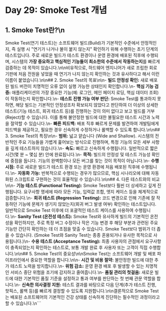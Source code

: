 # Day 29: Smoke Test 개념

## 1. Smoke Test란?\n
Smoke Test(연기 테스트)는 소프트웨어 빌드(Build)가 기본적인 수준에서 안정적인지, 즉 실행 시 "연기가 나거나 불이 붙지 않는지" 확인하기 위해 수행하는 초기 단계의 테스트입니다. 주로 새로운 빌드가 테스트 환경이나 운영 환경에 배포된 직후에 수행되며, 시스템의 **가장 중요하고 핵심적인 기능들이 최소한의 수준에서 작동하는지**를 빠르게 검증하는 데 목적이 있습니다.\n\n비유적으로, 하드웨어 엔지니어가 새로 조립한 회로 기판에 처음 전원을 넣었을 때 연기가 나지 않는지 확인하는 것과 유사하다고 해서 이런 이름이 붙었습니다.\n\n## 2. Smoke Test의 목표\n\n-   **빌드 안정성 확인:** 새로 배포된 빌드 버전이 치명적인 오류 없이 실행 가능한 상태인지 확인합니다.\n-   **핵심 기능 검증:** 애플리케이션의 가장 중요한 기능(예: 로그인, 메인 페이지 로딩, 핵심 데이터 조회)이 작동하는지 확인합니다.\n-   **테스트 진행 가능 여부 판단:** Smoke Test를 통과하지 못하면, 해당 빌드는 기본적인 안정성조차 확보되지 않았다고 판단하여 더 이상의 상세한 테스트(기능 테스트, 회귀 테스트 등)를 진행하는 것이 의미 없다고 보고 빌드를 거부(Reject)할 수 있습니다. 이를 통해 불안정한 빌드에 대한 불필요한 테스트 시간과 노력을 절약할 수 있습니다.\n-   **빠른 피드백:** 배포 직후 빠르게 문제를 발견하여 개발팀에게 피드백을 제공하고, 필요한 경우 신속하게 수정하거나 롤백할 수 있도록 합니다.\n\n## 3. Smoke Test의 특징\n\n-   **범위:** 넓고 얕습니다 (Wide and Shallow). 시스템의 전반적인 주요 기능들을 가볍게 훑어보는 방식으로 진행하며, 특정 기능의 모든 세부 사항을 깊게 테스트하지 않습니다.\n-   **속도:** 빠르고 신속하게 수행됩니다. 일반적으로 짧은 시간(몇 분 ~ 몇십 분) 안에 완료됩니다.\n-   **목적:** 빌드의 안정성 및 테스트 가능성 확인에 중점을 둡니다. 기능의 완벽함이나 모든 버그를 찾는 것이 목적이 아닙니다.\n-   **수행 시점:** 주로 새로운 빌드가 테스트 환경 또는 운영 환경에 처음 배포된 직후에 수행됩니다.\n-   **자동화 가능:** 반복적으로 수행되는 경우가 많으므로, 핵심 시나리오에 대해 자동화된 스크립트로 구현하는 것이 효율적일 수 있습니다.\n\n## 4. 다른 테스트와의 비교\n\n-   **기능 테스트 (Functional Testing):** Smoke Test보다 훨씬 더 상세하고 깊게 진행됩니다. 요구사항 명세에 따라 모든 기능, 입력값 조합, 엣지 케이스 등을 체계적으로 검증합니다.\n-   **회귀 테스트 (Regression Testing):** 코드 변경으로 인해 기존에 잘 작동하던 기능에 문제가 생기지 않았는지(회귀 버그 발생 여부) 확인하는 테스트입니다. 일반적으로 Smoke Test 이후에 더 포괄적인 테스트 케이스를 사용하여 수행됩니다.\n-   **Sanity Test (온전성 테스트):** Smoke Test와 유사하게 빌드의 기본적인 온전성을 확인하지만, 주로 특정 버그 수정이나 작은 기능 변경 후 해당 부분과 관련된 주요 기능만 간단히 확인하는 데 더 초점을 맞출 수 있습니다. Smoke Test보다 범위가 더 좁을 수 있습니다. (Smoke Test와 Sanity Test는 종종 혼용되거나 유사한 목적으로 사용됩니다.)\n-   **수용 테스트 (Acceptance Testing):** 최종 사용자의 관점에서 요구사항이 충족되었는지 확인하는 테스트로, 보통 개발 완료 후 사용자 또는 고객이 직접 수행합니다.\n\n## 5. Smoke Test의 중요성\n\nSmoke Test는 소프트웨어 개발 및 배포 파이프라인에서 중요한 역할을 합니다.\n\n-   **시간 및 비용 절약:** 불안정한 빌드에 대한 추가 테스트 노력을 방지합니다.\n-   **위험 감소:** 운영 환경 배포 후 발생할 수 있는 치명적인 서비스 중단 위험을 조기에 감지하고 줄여줍니다.\n-   **품질 관리의 첫걸음:** 새로운 빌드에 대한 기본적인 품질 기준을 설정하고 통과 여부를 판단하는 첫 번째 관문 역할을 합니다.\n-   **신속한 의사결정 지원:** 테스트 결과를 바탕으로 다음 단계(추가 테스트 진행, 핫픽스, 롤백 등)를 빠르게 결정할 수 있도록 지원합니다.\n\n결론적으로 Smoke Test는 배포된 소프트웨어의 기본적인 건강 상태를 신속하게 진단하는 필수적인 과정이라고 할 수 있습니다.\n``` 